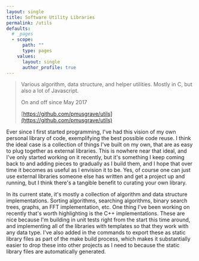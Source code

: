 ```yaml
---
layout: single
title: Software Utility Libraries
permalink: /utils
defaults:
  # _pages
  - scope:
      path: ""
      type: pages
    values:
      layout: single
      author_profile: true
---
```


> Various algorithm, data structure, and helper utilities. Mostly in C, but also a lot of Javascript.
>
> On and off since May 2017
>
> [https://github.com/pmusgrave/utils](https://github.com/pmusgrave/utils)

Ever since I first started programming, I've had this vision of my own personal library of code, exemplifying the best possible code reuse. I think the ideal case is a collection of things I've built on my own, that are as easy to plug together as external libraries. This is nowhere near that ideal, and I've only started working on it recently, but it's something I keep coming back to and adding pieces to gradually as I build them, and I hope that over time it becomes as useful as I envision it to be. Yes, of course one can just use external libraries someone else has written and get a project up and running, but I think there's a tangible benefit to curating your own library.

In its current state, it's mostly a collection of algorithm and data structure implementations. Sorting algorithms, searching algorithms, binary search trees, graphs, an FFT implementation, etc. One thing I've been working on recently that's worth highlighting is the C++ implementations. These are nice because I'm building in unit tests right from the start this time around, and implementing all of the libraries with templates so that they work with any data type. I've also added in the commands to export these as static library files as part of the make build process, which makes it substantially easier to drop these into other projects as I need to because the static library files are automatically generated.